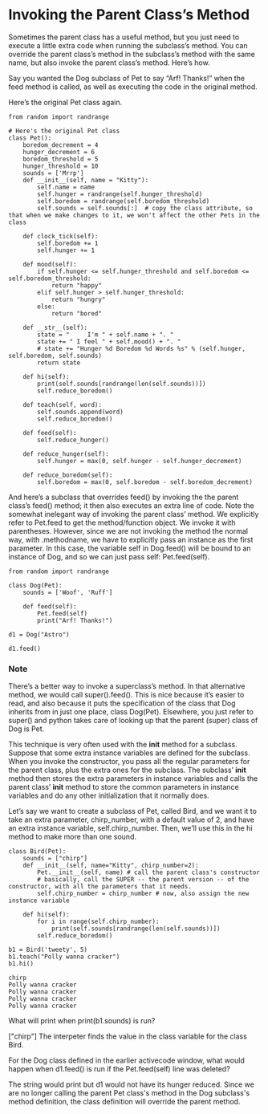 # Invoking the Parent Class’s Method

Sometimes the parent class has a useful method, but you just need to execute a little extra code when running the subclass’s method. You can override the parent class’s method in the subclass’s method with the same name, but also invoke the parent class’s method. Here’s how.

Say you wanted the Dog subclass of Pet to say “Arf! Thanks!” when the feed method is called, as well as executing the code in the original method.

Here’s the original Pet class again.
```
from random import randrange

# Here's the original Pet class
class Pet():
    boredom_decrement = 4
    hunger_decrement = 6
    boredom_threshold = 5
    hunger_threshold = 10
    sounds = ['Mrrp']
    def __init__(self, name = "Kitty"):
        self.name = name
        self.hunger = randrange(self.hunger_threshold)
        self.boredom = randrange(self.boredom_threshold)
        self.sounds = self.sounds[:]  # copy the class attribute, so that when we make changes to it, we won't affect the other Pets in the class

    def clock_tick(self):
        self.boredom += 1
        self.hunger += 1

    def mood(self):
        if self.hunger <= self.hunger_threshold and self.boredom <= self.boredom_threshold:
            return "happy"
        elif self.hunger > self.hunger_threshold:
            return "hungry"
        else:
            return "bored"

    def __str__(self):
        state = "     I'm " + self.name + ". "
        state += " I feel " + self.mood() + ". "
        # state += "Hunger %d Boredom %d Words %s" % (self.hunger, self.boredom, self.sounds)
        return state

    def hi(self):
        print(self.sounds[randrange(len(self.sounds))])
        self.reduce_boredom()

    def teach(self, word):
        self.sounds.append(word)
        self.reduce_boredom()

    def feed(self):
        self.reduce_hunger()

    def reduce_hunger(self):
        self.hunger = max(0, self.hunger - self.hunger_decrement)

    def reduce_boredom(self):
        self.boredom = max(0, self.boredom - self.boredom_decrement)
```

And here’s a subclass that overrides feed() by invoking the the parent class’s feed() method; it then also executes an extra line of code. Note the somewhat inelegant way of invoking the parent class’ method. We explicitly refer to Pet.feed to get the method/function object. We invoke it with parentheses. However, since we are not invoking the method the normal way, with <obj>.methodname, we have to explicitly pass an instance as the first parameter. In this case, the variable self in Dog.feed() will be bound to an instance of Dog, and so we can just pass self: Pet.feed(self).
```
from random import randrange

class Dog(Pet):
    sounds = ['Woof', 'Ruff']

    def feed(self):
        Pet.feed(self)
        print("Arf! Thanks!")

d1 = Dog("Astro")

d1.feed()
```

### Note
There’s a better way to invoke a superclass’s method. In that alternative method, we would call super().feed(). This is nice because it’s easier to read, and also because it puts the specification of the class that Dog inherits from in just one place, class Dog(Pet). Elsewhere, you just refer to super() and python takes care of looking up that the parent (super) class of Dog is Pet.

This technique is very often used with the __init__ method for a subclass. Suppose that some extra instance variables are defined for the subclass. When you invoke the constructor, you pass all the regular parameters for the parent class, plus the extra ones for the subclass. The subclass’ __init__ method then stores the extra parameters in instance variables and calls the parent class’ __init__ method to store the common parameters in instance variables and do any other initialization that it normally does.

Let’s say we want to create a subclass of Pet, called Bird, and we want it to take an extra parameter, chirp_number, with a default value of 2, and have an extra instance variable, self.chirp_number. Then, we’ll use this in the hi method to make more than one sound.
```
class Bird(Pet):
    sounds = ["chirp"]
    def __init__(self, name="Kitty", chirp_number=2):
        Pet.__init__(self, name) # call the parent class's constructor
        # basically, call the SUPER -- the parent version -- of the constructor, with all the parameters that it needs.
        self.chirp_number = chirp_number # now, also assign the new instance variable

    def hi(self):
        for i in range(self.chirp_number):
            print(self.sounds[randrange(len(self.sounds))])
        self.reduce_boredom()

b1 = Bird('tweety', 5)
b1.teach("Polly wanna cracker")
b1.hi()

chirp
Polly wanna cracker
Polly wanna cracker
Polly wanna cracker
Polly wanna cracker
```

What will print when print(b1.sounds) is run?
  
["chirp"]
The interpeter finds the value in the class variable for the class Bird.

  
For the Dog class defined in the earlier activecode window, what would happen when d1.feed() is run if the Pet.feed(self) line was deleted?

  The string would print but d1 would not have its hunger reduced.
Since we are no longer calling the parent Pet class's method in the Dog subclass's method definition, the class definition will override the parent method.
